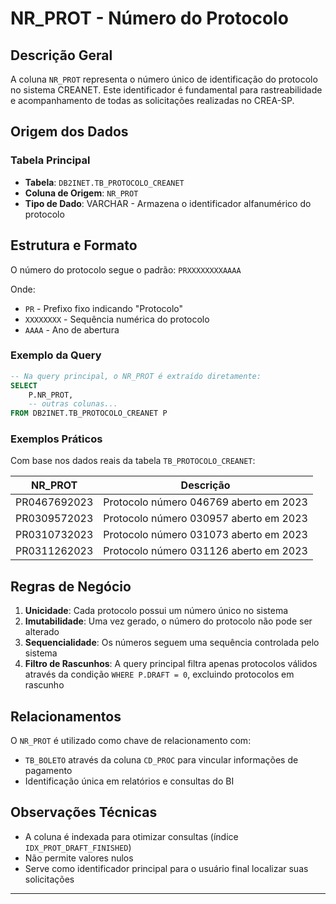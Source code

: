 # NR_PROT - Número do Protocolo

## Descrição Geral

A coluna `NR_PROT` representa o número único de identificação do protocolo no sistema CREANET. Este identificador é fundamental para rastreabilidade e acompanhamento de todas as solicitações realizadas no CREA-SP.

## Origem dos Dados

### Tabela Principal
- **Tabela**: `DB2INET.TB_PROTOCOLO_CREANET`
- **Coluna de Origem**: `NR_PROT`
- **Tipo de Dado**: VARCHAR - Armazena o identificador alfanumérico do protocolo

## Estrutura e Formato

O número do protocolo segue o padrão: `PRXXXXXXXXAAAA`

Onde:
- `PR` - Prefixo fixo indicando "Protocolo"
- `XXXXXXXX` - Sequência numérica do protocolo
- `AAAA` - Ano de abertura

### Exemplo da Query

```sql
-- Na query principal, o NR_PROT é extraído diretamente:
SELECT
    P.NR_PROT,
    -- outras colunas...
FROM DB2INET.TB_PROTOCOLO_CREANET P
```

### Exemplos Práticos

Com base nos dados reais da tabela `TB_PROTOCOLO_CREANET`:

| NR_PROT | Descrição |
|---------|-----------|
| PR0467692023 | Protocolo número 046769 aberto em 2023 |
| PR0309572023 | Protocolo número 030957 aberto em 2023 |
| PR0310732023 | Protocolo número 031073 aberto em 2023 |
| PR0311262023 | Protocolo número 031126 aberto em 2023 |

## Regras de Negócio

1. **Unicidade**: Cada protocolo possui um número único no sistema
2. **Imutabilidade**: Uma vez gerado, o número do protocolo não pode ser alterado
3. **Sequencialidade**: Os números seguem uma sequência controlada pelo sistema
4. **Filtro de Rascunhos**: A query principal filtra apenas protocolos válidos através da condição `WHERE P.DRAFT = 0`, excluindo protocolos em rascunho

## Relacionamentos

O `NR_PROT` é utilizado como chave de relacionamento com:
- `TB_BOLETO` através da coluna `CD_PROC` para vincular informações de pagamento
- Identificação única em relatórios e consultas do BI

## Observações Técnicas

- A coluna é indexada para otimizar consultas (índice `IDX_PROT_DRAFT_FINISHED`)
- Não permite valores nulos
- Serve como identificador principal para o usuário final localizar suas solicitações

---
